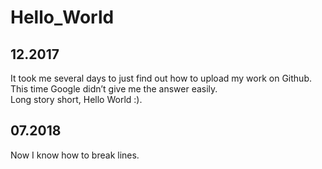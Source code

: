 # Hello_World

## 12.2017  
It took me several days to just find out how to upload my work on Github.  
This time Google didn’t give me the answer easily.  
Long story short, Hello World :).  

## 07.2018  
Now I know how to break lines. 
